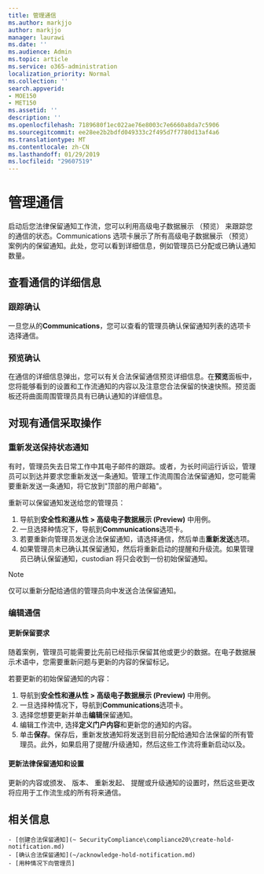 ```yaml
---
title: 管理通信
ms.author: markjjo
author: markjjo
manager: laurawi
ms.date: ''
ms.audience: Admin
ms.topic: article
ms.service: o365-administration
localization_priority: Normal
ms.collection: ''
search.appverid:
- MOE150
- MET150
ms.assetid: ''
description: ''
ms.openlocfilehash: 7189680f1ec022ae76e8003c7e6660a8da7c5906
ms.sourcegitcommit: ee28ee2b2bdfd049333c2f495d7f7780d13af4a6
ms.translationtype: MT
ms.contentlocale: zh-CN
ms.lasthandoff: 01/29/2019
ms.locfileid: "29607519"
---
```

# <a name="manage-communications"></a>管理通信

启动后您法律保留通知工作流，您可以利用高级电子数据展示 （预览） 来跟踪您的通信的状态。Communications 选项卡展示了所有高级电子数据展示 （预览） 案例内的保留通知。此处，您可以看到详细信息，例如管理员已分配或已确认通知数量。

## <a name="view-communication-details"></a>查看通信的详细信息

### <a name="track-acknowledgements"></a>跟踪确认

一旦您从的**Communications**，您可以查看的管理员确认保留通知列表的选项卡选择通信。 

### <a name="preview-acknowledgements"></a>预览确认

在通信的详细信息弹出，您可以有关合法保留通信预览详细信息。在**预览**面板中，您将能够看到的设置和工作流通知的内容以及注意您合法保留的快速快照。预览面板还将曲面周围管理员具有已确认通知的详细信息。

## <a name="taking-action-on-existing-communications"></a>对现有通信采取操作

### <a name="re-send-a-hold-notice"></a>重新发送保持状态通知

有时，管理员失去日常工作中其电子邮件的跟踪。或者，为长时间运行诉讼，管理员可以到达并要求您重新发送一条通知。管理工作流周围合法保留通知，您可能需要重新发送一条通知，将它放到"顶部的用户邮箱"。

重新可以保留通知发送给您的管理员：
1. 导航到**安全性和遵从性 > 高级电子数据展示 (Preview)** 中用例。
2. 一旦选择种情况下，导航到**Communications**选项卡。
3. 若要重新向管理员发送合法保留通知，请选择通信，然后单击**重新发送**选项。
4. 如果管理员未已确认其保留通知，然后将重新启动的提醒和升级流。如果管理员已确认保留通知，custodian 将只会收到一份初始保留通知。

> [!NOTE]
> 仅可以重新分配给通信的管理员向中发送合法保留通知。 

### <a name="edit-a-communication"></a>编辑通信

#### <a name="update-preservation-requirements"></a>更新保留要求
  
随着案例，管理员可能需要比先前已经指示保留其他或更少的数据。在电子数据展示术语中，您需要重新问题与更新的内容的保留标记。

若要更新的初始保留通知的内容：

1. 导航到**安全性和遵从性 > 高级电子数据展示 (Preview)** 中用例。
2. 一旦选择种情况下，导航到**Communications**选项卡。
3. 选择您想要更新并单击**编辑**保留通知。
4. 编辑工作流中, 选择**定义门户内容**和更新您的通知的内容。 
5. 单击**保存**。保存后，重新发放通知将发送到目前分配给通知合法保留的所有管理员。此外，如果启用了提醒/升级通知，然后这些工作流将重新启动以及。 


#### <a name="update-legal-hold-notifications-and-settings"></a>更新法律保留通知和设置

更新的内容或颁发、 版本、 重新发起、 提醒或升级通知的设置时，然后这些更改将应用于工作流生成的所有将来通信。

## <a name="related-information"></a>相关信息 

    - [创建合法保留通知](~ SecurityCompliance\compliance20\create-hold-notification.md)
    - [确认合法保留通知](~/acknowledge-hold-notification.md)
    - [用种情况下向管理员]